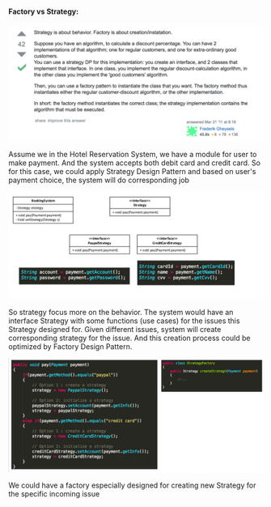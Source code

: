 #### Factory vs Strategy:
![difference between factory and strategy](https://github.com/YifengGuo/Object-Oriented-Design/blob/master/src/design_pattern/factory/factory_vs_strategy/factory_vs_strategy.jpg?raw=true)

Assume we in the Hotel Reservation System, we have a module for user to
make payment. And the system accepts both debit card and credit card. So
for this case, we could apply Strategy Design Pattern and based on user's
payment choice, the system will do corresponding job

![](https://github.com/YifengGuo/Object-Oriented-Design/blob/master/src/design_pattern/factory/factory_vs_strategy/strategy.jpg?raw=true)

So strategy focus more on the behavior. The system would have an interface
Strategy with some functions (use cases) for the issues this Strategy designed 
for. Given different issues, system will create corresponding strategy for the
issue. And this creation process could be optimized by Factory Design Pattern.

![](https://github.com/YifengGuo/Object-Oriented-Design/blob/master/src/design_pattern/factory/factory_vs_strategy/factory_with_strategy.jpg?raw=true)

We could have a factory especially designed for creating new Strategy for
the specific incoming issue